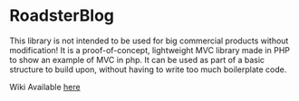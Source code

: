 # RoadsterBlog

This library is not intended to be used for big commercial products without modification! It is a proof-of-concept, lightweight MVC library made in PHP to show an example of MVC in php. It can be used as part of a basic structure to build upon, without having to write too much boilerplate code.

Wiki Available [here](https://github.com/daryl-cecile/RoadsterBlog/wiki)
